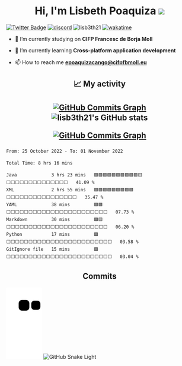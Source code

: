 <h1 align="center">Hi, I'm Lisbeth Poaquiza <img height="40" src="https://emoji.gg/assets/emoji/5887-animalcrossdance.gif"></h1>

[![Twitter Badge](https://badgen.net/badge/icon/twitter?icon=twitter&label)](https://twitter.com/lxslis)
[![discord](https://img.shields.io/badge/contact-me-blue?logo=discord&logoColor=white)](https://discordapp.com/users/535941724623863808)
 <img src="https://komarev.com/ghpvc/?username=lisb3th21&label=Profile%20views&color=0e75b6&style=flat" alt="lisb3th21" />
 [![wakatime](https://wakatime.com/badge/user/9e72577d-b160-438c-93e4-cdb2f903dde2.svg)](https://wakatime.com/@9e72577d-b160-438c-93e4-cdb2f903dde2)

- 🔭 I’m currently studying on **CIFP Francesc de Borja Moll**

- 🌱 I’m currently learning **Cross-platform application development**

- 📫 How to reach me **epoaquizacango@cifpfbmoll.eu**

<h2 align="center">📈 My activity</h2>
<h2 align="center">
<a href="http://www.github.com/lisb3th21" align="center"><img loading="lazy" src="https://activity-graph.herokuapp.com/graph?username=lisb3th21&bg_color=27272a&color=ffffff&line=0891b2&point=ffffff&area_color=27272a&area=true&hide_border=true&custom_title=GitHub%20Commits%20Graph" alt="GitHub Commits Graph" height="150" align="center"/></a>

 <img loading="lazy" src="https://github-readme-stats.vercel.app/api?username=lisb3th21&show_icons=true&hide=&count_private=true&title_color=0891b2&text_color=ffffff&icon_color=0891b2&bg_color=27272a&hide_border=true&show_icons=true" alt="lisb3th21's GitHub stats" height="150" align="center"/>

<a href="http://www.github.com/lisb3th21" align="center"><img loading="lazy" src="https://github-readme-stats.vercel.app/api/top-langs/?username=lisb3th21&hide=html/?username=lisb3th21&layout=compact&theme=dark&hide_border=true&bg_color=27272a&color=ffffff" alt="GitHub Commits Graph" height="150" align="center"/></a>
</h2>
<!--START_SECTION:waka-->

```text
From: 25 October 2022 - To: 01 November 2022

Total Time: 8 hrs 16 mins

Java             3 hrs 23 mins   🟩🟩🟩🟩🟩🟩🟩🟩🟩🟩🟨⬜⬜⬜⬜⬜⬜⬜⬜⬜⬜⬜⬜⬜⬜   41.09 %
XML              2 hrs 55 mins   🟩🟩🟩🟩🟩🟩🟩🟩🟩⬜⬜⬜⬜⬜⬜⬜⬜⬜⬜⬜⬜⬜⬜⬜⬜   35.47 %
YAML             38 mins         🟩🟩⬜⬜⬜⬜⬜⬜⬜⬜⬜⬜⬜⬜⬜⬜⬜⬜⬜⬜⬜⬜⬜⬜⬜   07.73 %
Markdown         30 mins         🟩🟨⬜⬜⬜⬜⬜⬜⬜⬜⬜⬜⬜⬜⬜⬜⬜⬜⬜⬜⬜⬜⬜⬜⬜   06.20 %
Python           17 mins         🟩⬜⬜⬜⬜⬜⬜⬜⬜⬜⬜⬜⬜⬜⬜⬜⬜⬜⬜⬜⬜⬜⬜⬜⬜   03.58 %
GitIgnore file   15 mins         🟩⬜⬜⬜⬜⬜⬜⬜⬜⬜⬜⬜⬜⬜⬜⬜⬜⬜⬜⬜⬜⬜⬜⬜⬜   03.04 %
```

<!--END_SECTION:waka-->

<h2 align="center">Commits </h2>

![snake gif](https://github.com/lisb3th21/lisb3th21/blob/output/github-contribution-grid-snake.svg)
![GitHub Snake Light](github-snake.svg#gh-light-mode-only)

